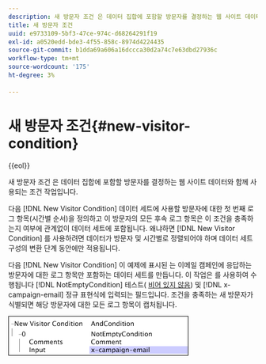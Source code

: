 ```yaml
---
description: 새 방문자 조건 은 데이터 집합에 포함할 방문자를 결정하는 웹 사이트 데이터와 함께 사용되는 조건 작업입니다.
title: 새 방문자 조건
uuid: e9733109-5bf3-47ce-974c-d68264291f19
exl-id: a0520edd-bde3-4f55-858c-8974d4224435
source-git-commit: b1dda69a606a16dccca30d2a74c7e63dbd27936c
workflow-type: tm+mt
source-wordcount: '175'
ht-degree: 3%

---
```


# 새 방문자 조건{#new-visitor-condition}

{{eol}}

새 방문자 조건 은 데이터 집합에 포함할 방문자를 결정하는 웹 사이트 데이터와 함께 사용되는 조건 작업입니다.

다음 [!DNL New Visitor Condition] 데이터 세트에 사용할 방문자에 대한 첫 번째 로그 항목(시간별 순서)을 정의하고 이 방문자의 모든 후속 로그 항목은 이 조건을 충족하는지 여부에 관계없이 데이터 세트에 포함됩니다. 왜냐하면 [!DNL New Visitor Condition] 를 사용하려면 데이터가 방문자 및 시간별로 정렬되어야 하며 데이터 세트 구성의 변환 단계 동안에만 적용됩니다.

다음 [!DNL New Visitor Condition] 이 예제에 표시된 는 이메일 캠페인에 응답하는 방문자에 대한 로그 항목만 포함하는 데이터 세트를 만듭니다. 이 작업은 를 사용하여 수행됩니다 [!DNL NotEmptyCondition] 테스트( [비어 있지 않음](../../../../home/c-dataset-const-proc/c-conditions/c-test-ops/c-test-op-con.md#section-1decb9d887894073a1b6b3d985729ac8)) 및 [!DNL x-campaign-email] 정규 표현식에 입력되는 필드입니다. 조건을 충족하는 새 방문자가 식별되면 해당 방문자에 대한 모든 로그 항목이 캡처됩니다.

![](assets/cfg_Transformation_NewVisitorCondition.png)
